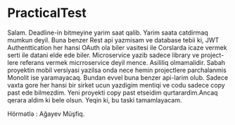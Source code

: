 # PracticalTest
Salam. Deadline-in bitmeyine yarim saat qalib.
Yarim saata catdirmaq mumkun deyil.
Buna benzer Rest api yazmisam ve database tebii ki, JWT Authenttication her hansi OAuth ola biler vasitesi ile Corslarda icaze vermek serti ile datani elde ede biler.
Microservice yazib sadece library ve project-lere referans vermek micrroservice deyil mence. Asililiq olmamalidir.
Sabah proyektin mobil versiyasi yazilsa onda nece hemin projectlere parchalanmis Monolit ise yaramayacaq.
Bundan evvel buna benzer api-larim olub. Sadece vaxta gore her hansi bir sirket ucun yazdigim mentiqi ve codu sadece copy past ede bilmezdim.
Yeni proyekti copy past etseidim qurtarardim.Ancaq qerara aldim ki bele olsun.
Yeqin ki, bu taski tamamlayacam.

Hörmətlə : Ağayev Müşfiq.

